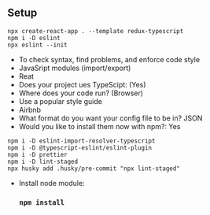 ## Setup

```
npx create-react-app . --template redux-typescript
npm i -D eslint
npx eslint --init
```

- To check syntax, find problems, and enforce code style
- JavaSript modules (import/export)
- Reat
- Does your project ues TypeScipt: (Yes)
- Where does your code run? (Browser)
- Use a popular style guide
- Airbnb
- What format do you want your config file to be in? JSON
- Would you like to install them now with npm?: Yes

```
npm i -D eslint-import-resolver-typescript
npm i -D @typescript-eslint/eslint-plugin
npm i -D prettier
npm i -D lint-staged
npx husky add .husky/pre-commit "npx lint-staged"
```

- Install node module:
  ### `npm install`
